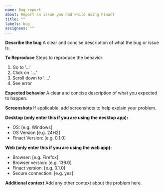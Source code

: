 ```yaml
---
name: Bug report
about: Report an issue you had while using Finact
title: ""
labels: bug
assignees: ""
---
```


**Describe the bug**
A clear and concise description of what the bug or issue is.

**To Reproduce**
Steps to reproduce the behavior:

1. Go to '...'
2. Click on '....'
3. Scroll down to '....'
4. See error

**Expected behavior**
A clear and concise description of what you expected to happen.

**Screenshots**
If applicable, add screenshots to help explain your problem.

**Desktop (only enter this if you are using the desktop app):**

- OS: [e.g. Windows]
- OS Version [e.g. 24H2]
- Finact Version: [e.g. 0.1.0]

**Web (only enter this if you are using the web app):**

- Browser: [e.g. Firefox]
- Browser version: [e.g. 139.0]
- Finact version: [e.g. 0.1.0]
- Secure connection: [e.g. yes]

**Additional context**
Add any other context about the problem here.
